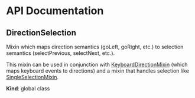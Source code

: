 # API Documentation
<a name="DirectionSelection"></a>

## DirectionSelection
Mixin which maps direction semantics (goLeft, goRight, etc.) to selection
semantics (selectPrevious, selectNext, etc.).

This mixin can be used in conjunction with
[KeyboardDirectionMixin](KeyboardDirectionMixin.md) (which maps keyboard
events to directions) and a mixin that handles selection like
[SingleSelectionMixin](SingleSelectionMixin.md).

  **Kind**: global class
